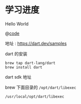 # 学习进度

Hello World


@[code](hello.dart)


地址 : <https://dart.dev/samples>

dart 的安装

``` 
brew tap dart-lang/dart
brew install dart
```

dart sdk 地址

brew 下面目录的 `/opt/dart/libexec`

``` 
/usr/local/opt/dart/libexec
```
